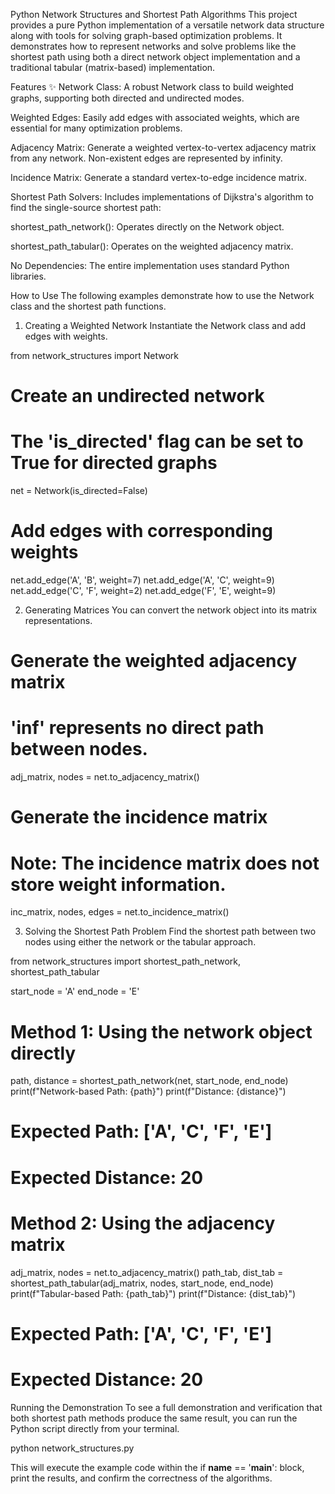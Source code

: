 Python Network Structures and Shortest Path Algorithms
This project provides a pure Python implementation of a versatile network data structure along with tools for solving graph-based optimization problems. It demonstrates how to represent networks and solve problems like the shortest path using both a direct network object implementation and a traditional tabular (matrix-based) implementation.

Features ✨
Network Class: A robust Network class to build weighted graphs, supporting both directed and undirected modes.

Weighted Edges: Easily add edges with associated weights, which are essential for many optimization problems.

Adjacency Matrix: Generate a weighted vertex-to-vertex adjacency matrix from any network. Non-existent edges are represented by infinity.

Incidence Matrix: Generate a standard vertex-to-edge incidence matrix.

Shortest Path Solvers: Includes implementations of Dijkstra's algorithm to find the single-source shortest path:

shortest_path_network(): Operates directly on the Network object.

shortest_path_tabular(): Operates on the weighted adjacency matrix.

No Dependencies: The entire implementation uses standard Python libraries.

How to Use
The following examples demonstrate how to use the Network class and the shortest path functions.

1. Creating a Weighted Network
Instantiate the Network class and add edges with weights.

from network_structures import Network

# Create an undirected network
# The 'is_directed' flag can be set to True for directed graphs
net = Network(is_directed=False)

# Add edges with corresponding weights
net.add_edge('A', 'B', weight=7)
net.add_edge('A', 'C', weight=9)
net.add_edge('C', 'F', weight=2)
net.add_edge('F', 'E', weight=9)

2. Generating Matrices
You can convert the network object into its matrix representations.

# Generate the weighted adjacency matrix
# 'inf' represents no direct path between nodes.
adj_matrix, nodes = net.to_adjacency_matrix()

# Generate the incidence matrix
# Note: The incidence matrix does not store weight information.
inc_matrix, nodes, edges = net.to_incidence_matrix()

3. Solving the Shortest Path Problem
Find the shortest path between two nodes using either the network or the tabular approach.

from network_structures import shortest_path_network, shortest_path_tabular

start_node = 'A'
end_node = 'E'

# Method 1: Using the network object directly
path, distance = shortest_path_network(net, start_node, end_node)
print(f"Network-based Path: {path}")
print(f"Distance: {distance}")
# Expected Path: ['A', 'C', 'F', 'E']
# Expected Distance: 20


# Method 2: Using the adjacency matrix
adj_matrix, nodes = net.to_adjacency_matrix()
path_tab, dist_tab = shortest_path_tabular(adj_matrix, nodes, start_node, end_node)
print(f"Tabular-based Path: {path_tab}")
print(f"Distance: {dist_tab}")
# Expected Path: ['A', 'C', 'F', 'E']
# Expected Distance: 20

Running the Demonstration
To see a full demonstration and verification that both shortest path methods produce the same result, you can run the Python script directly from your terminal.

python network_structures.py

This will execute the example code within the if __name__ == '__main__': block, print the results, and confirm the correctness of the algorithms.
